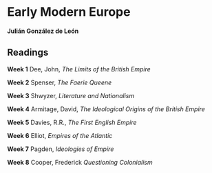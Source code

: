# Early Modern Europe
**Julián González de León**

## Readings
**Week 1**
Dee, John, *The Limits of the British Empire*

**Week 2**
Spenser, *The Faerie Queene*

**Week 3**
Shwyzer, *Literature and Nationalism*

**Week 4**
Armitage, David, *The Ideological Origins of the British Empire*

**Week 5**
Davies, R.R., *The First English Empire*

**Week 6**
Elliot, *Empires of the Atlantic*

**Week 7**
Pagden, *Ideologies of Empire*

**Week 8**
Cooper, Frederick *Questioning Colonialism*